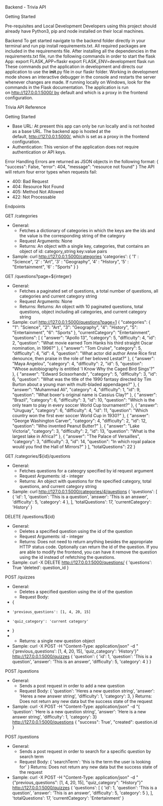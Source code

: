 Backend - Trivia API

Getting Started

Pre-requisites and Local Development
Developers using this project should already have Python3, pip and node installed on their local machines.

Backend
To get started navigate to the backend folder directly in your terminal and run pip install requirements.txt. All required packages are included in the requirements file.
After installing all the dependencies in the requirements.txt file, run the following commands in order to start the flask App:
export FLASK_APP=flaskr
export FLASK_ENV=development
flask run
These commands put the application in development and directs our application to use the __init__.py file in our flaskr folder. Working in development mode shows an interactive debugger in the console and restarts the server whenever changes are made. If running locally on Windows, look for the commands in the Flask documentation.
The application is run on http://127.0.0.1:5000/ by default and which is a proxy in the frontend configuration.

Trivia API Reference

Getting Started
* Base URL: At present this app can only be run locally and is not hosted as a base URL. The backend app is hosted at the default, http://127.0.0.1:5000/, which is set as a proxy in the frontend configuration.
* Authentication: This version of the application does not require authentication or API keys.

Error Handling
Errors are returned as JSON objects in the following format:
{
    "success": False, 
    "error": 404,
    "message": "resource not found"
}
The API will return four error types when requests fail:
* 400: Bad Request
* 404: Resource Not Found
* 405: Method Not Allowed
* 422: Not Processable

Endpoints

GET /categories
* General:
    * Fetches a dictionary of categories in which the keys are the ids and the value is the corresponding string of the category
    * Request Arguments: None
    * Returns: An object with a single key, categories, that contains an object of id: category_string key:value pairs
* Sample: curl http://127.0.0.1:5000/categories
    'categories': { '1' : "Science",
    '2' : "Art",
    '3' : "Geography",
    '4' : "History",
    '5' : "Entertainment",
    '6' : "Sports" }
}

GET /questions?page=${integer}
* General:
    * Fetches a paginated set of questions, a total number of questions, all categories and current category string
    * Request Arguments: None
    * Returns: Returns: An object with 10 paginated questions, total questions, object including all categories, and current category string
* Sample: curl http://127.0.0.1:5000/questions?page=1
{
  "categories": {
    "1": "Science",
    "2": "Art",
    "3": "Geography",
    "4": "History",
    "5": "Entertainment",
    "6": "Sports"
  },
  "currentCategory": "Entertainment",
  "questions": [
    {
      "answer": "Apollo 13",
      "category": 5,
      "difficulty": 4,
      "id": 2,
      "question": "What movie earned Tom Hanks his third straight Oscar nomination, in 1996?"
    },
    {
      "answer": "Tom Cruise",
      "category": 5,
      "difficulty": 4,
      "id": 4,
      "question": "What actor did author Anne Rice first denounce, then praise in the role of her beloved Lestat?"
    },
    {
      "answer": "Maya Angelou",
      "category": 4,
      "difficulty": 2,
      "id": 5,
      "question": "Whose autobiography is entitled 'I Know Why the Caged Bird Sings'?"
    },
    {
      "answer": "Edward Scissorhands",
      "category": 5,
      "difficulty": 3,
      "id": 6,
      "question": "What was the title of the 1990 fantasy directed by Tim Burton about a young man with multi-bladed appendages?"
    },
    {
      "answer": "Muhammad Ali",
      "category": 4,
      "difficulty": 1,
      "id": 9,
      "question": "What boxer's original name is Cassius Clay?"
    },
    {
      "answer": "Brazil",
      "category": 6,
      "difficulty": 3,
      "id": 10,
      "question": "Which is the only team to play in every soccer World Cup tournament?"
    },
    {
      "answer": "Uruguay",
      "category": 6,
      "difficulty": 4,
      "id": 11,
      "question": "Which country won the first ever soccer World Cup in 1930?"
    },
    {
      "answer": "George Washington Carver",
      "category": 4,
      "difficulty": 2,
      "id": 12,
      "question": "Who invented Peanut Butter?"
    },
    {
      "answer": "Lake Victoria",
      "category": 3,
      "difficulty": 2,
      "id": 13,
      "question": "What is the largest lake in Africa?"
    },
    {
      "answer": "The Palace of Versailles",
      "category": 3,
      "difficulty": 3,
      "id": 14,
      "question": "In which royal palace would you find the Hall of Mirrors?"
    }
  ],
  "totalQuestions": 22
}

GET /categories/${id}/questions
* General:
    * Fetches questions for a cateogry specified by id request argument
    * Request Arguments: id - integer
    * Returns: An object with questions for the specified category, total questions, and current category string
* Sample: curl http://127.0.0.1:5000/categories/4/questions
{
    'questions': [
        {
            'id': 1,
            'question': 'This is a question',
            'answer': 'This is an answer',
            'difficulty': 5,
            'category': 4
        },
    ],
    'totalQuestions': 17,
    'currentCategory': 'History'
}

DELETE /questions/${id}
* General:
    * Deletes a specified question using the id of the question
    * Request Arguments: id - integer
    * Returns: Does not need to return anything besides the appropriate HTTP status code. Optionally can return the id of the question. If you are able to modify the frontend, you can have it remove the question using the id instead of refetching the questions.
* Sample: curl -X DELETE http://127.0.0.1:5000/questions/
{
    'questions': True
    'deleted': question_id
}

POST /quizzes
* General:
    * Deletes a specified question using the id of the question
    * Request Body:
* {
*     'previous_questions': [1, 4, 20, 15]
*     'quiz_category': 'current category'
* }
*  
    * Returns: a single new question object
* Sample: curl -X POST -H "Content-Type: application/json" -d "{'previous_questions': [1, 4, 20, 15], 'quiz_category': 'History'}" http://127.0.0.1:5000/quizzes
{
    'question': {
        'id': 1,
        'question': 'This is a question',
        'answer': 'This is an answer',
        'difficulty': 5,
        'category': 4
    }
}

POST /questions
* General:
    * Sends a post request in order to add a new question
    * Request Body:
{
    'question':  'Heres a new question string',
    'answer':  'Heres a new answer string',
    'difficulty': 1,
    'category': 3,
}
Returns: Does not return any new data but the success state of the request
* Sample: curl -X POST -H "Content-Type: application/json" -d “{ 'question': 'Here is a new question string', 'answer': 'Here is a new answer string', 'difficulty': 1, 'category': 3} http://127.0.0.1:5000/questions
{
   "success": True',
   "created": question.id
 }

POST /questions
* General:
    * Sends a post request in order to search for a specific question by search term
    * Request Body:
{
    'searchTerm': 'this is the term the user is looking for'
}
Returns: Does not return any new data but the success state of the request
* Sample: curl -X POST -H "Content-Type: application/json" -d "{"previous_questions": [1, 4, 20, 15], "quiz_category": "History"}" http://127.0.0.1:5000/quizzes
{
    'questions': [
        {
            'id': 1,
            'question': 'This is a question',
            'answer': 'This is an answer',
            'difficulty': 5,
            'category': 5
        },
    ],
    'totalQuestions': 17,
    'currentCategory': 'Entertainment'
}
